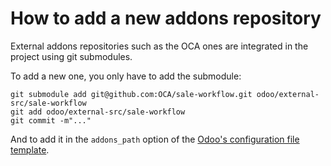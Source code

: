 # How to add a new addons repository

External addons repositories such as the OCA ones are integrated in
the project using git submodules.

To add a new one, you only have to add the submodule:

```
git submodule add git@github.com:OCA/sale-workflow.git odoo/external-src/sale-workflow
git add odoo/external-src/sale-workflow
git commit -m"..."
```

And to add it in the `addons_path` option of the [Odoo's configuration file template](../odoo/etc/openerp.cfg.tmpl).
